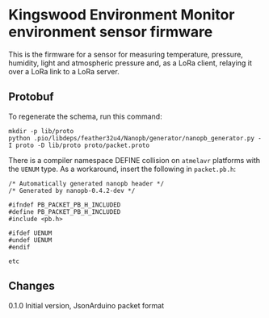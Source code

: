 # Kingswood Environment Monitor environment sensor firmware

This is the firmware for a sensor for measuring temperature, pressure, humidity, light
and atmospheric pressure and, as a LoRa client, relaying it over a LoRa link to a LoRa server.

## Protobuf

To regenerate the schema, run this command:

```
mkdir -p lib/proto
python .pio/libdeps/feather32u4/Nanopb/generator/nanopb_generator.py -I proto -D lib/proto proto/packet.proto
```

There is a compiler namespace DEFINE collision on `atmelavr` platforms with the `UENUM` type. 
As a workaround, insert the following in `packet.pb.h`:

```
/* Automatically generated nanopb header */
/* Generated by nanopb-0.4.2-dev */

#ifndef PB_PACKET_PB_H_INCLUDED
#define PB_PACKET_PB_H_INCLUDED
#include <pb.h>

#ifdef UENUM
#undef UENUM
#endif

etc
```


## Changes
0.1.0 Initial version, JsonArduino packet format